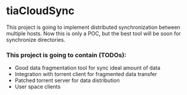 # tiaCloudSync

This project is going to implement distributed synchronization between multiple hosts.
Now this is only a POC, but the best tool will be soon for synchronize directories.


### This project is going to contain (TODOs):

 * Good data fragmentation tool for sync ideal amount of data
 * Integration with torrent client for fragmented data transfer
 * Patched torrent server for data distribution
 * User space clients
